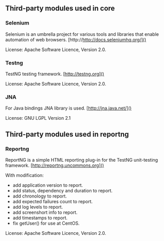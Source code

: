 ## Third-party modules used in core ##
### Selenium ###
Selenium is an umbrella project for various tools and libraries that enable automation of web browsers.
[http://http://docs.seleniumhq.org/]()

License: Apache Software Licence, Version 2.0.

### Testng ###
TestNG testing framework.
[http://testng.org]()

License: Apache Software Licence, Version 2.0.

### JNA ###
For Java bindings JNA library is used.
[http://jna.java.net/]()

License: GNU LGPL Version 2.1

## Third-party modules used in reportng ##
### Reportng ###
ReportNG is a simple HTML reporting plug-in for the TestNG unit-testing framework.
[http://reportng.uncommons.org]()

With modification:
* add application version to report.
* add status, dependency and duration to report.
* add chronology to report.
* add expected failures count to report.
* add log levels to report.
* add screenshort info to report.
* add timestamps to report.
* fix getUser() for use at CentOS.

License: Apache Software Licence, Version 2.0.
